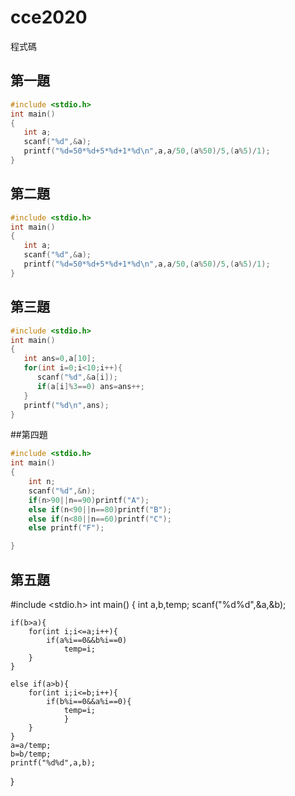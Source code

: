# cce2020
程式碼
## 第一題
```C
#include <stdio.h>
int main()
{
   int a;
   scanf("%d",&a);
   printf("%d=50*%d+5*%d+1*%d\n",a,a/50,(a%50)/5,(a%5)/1);
}
```
## 第二題
```C
#include <stdio.h>
int main()
{
   int a;
   scanf("%d",&a);
   printf("%d=50*%d+5*%d+1*%d\n",a,a/50,(a%50)/5,(a%5)/1);
}
```
## 第三題
```C
#include <stdio.h>
int main()
{
   int ans=0,a[10];
   for(int i=0;i<10;i++){
      scanf("%d",&a[i]);
      if(a[i]%3==0) ans=ans++;
   }
   printf("%d\n",ans);
}
```
##第四題
```C
#include <stdio.h>
int main()
{
    int n;
    scanf("%d",&n);
    if(n>90||n==90)printf("A");
    else if(n<90||n==80)printf("B");
    else if(n<80||n==60)printf("C");
    else printf("F");

}
```
## 第五題
#include <stdio.h>
int main()
{
    int a,b,temp;
    scanf("%d%d",&a,&b);

    if(b>a){
        for(int i;i<=a;i++){
            if(a%i==0&&b%i==0)
                temp=i;
        }
    }

    else if(a>b){
        for(int i;i<=b;i++){
            if(b%i==0&&a%i==0){
                temp=i;
                }
        }
    }
    a=a/temp;
    b=b/temp;
    printf("%d%d",a,b);
}
